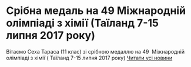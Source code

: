 # Срібна медаль на 49  Міжнародній олімпіаді з хімії (Таїланд 7-15 липня 2017 року)
Вітаємо Сеха Тараса (11 клас) зі срібною медаллю на 49  Міжнародній олімпіаді з хімії ( Таїланд 7-15 липня 2017 року)
[Читати усі новини](/news)

